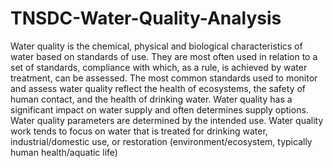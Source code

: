 # TNSDC-Water-Quality-Analysis

Water quality is the chemical, physical and biological characteristics of water based on standards of use. They are most often used in relation to a set of standards, compliance with which, as a rule, is achieved by water treatment, can be assessed. The most common standards used to monitor and assess water quality reflect the health of ecosystems, the safety of human contact, and the health of drinking water. Water quality has a significant impact on water supply and often determines supply options. Water quality parameters are determined by the intended use. Water quality work tends to focus on water that is treated for drinking water, industrial/domestic use, or restoration (environment/ecosystem, typically human health/aquatic life)